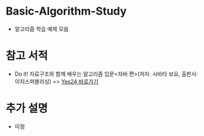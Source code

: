 # Basic-Algorithm-Study
 - 알고리즘 학습 예제 모음

# 참고 서적
 - Do it! 자료구조와 함께 배우는 알고리즘 입문<자바 편>(저자: 시바타 보요, 출판사: 이지스퍼블리싱)
  => <a href="http://www.yes24.com/Product/Goods/60547893?OzSrank=4">Yes24 바로가기</a>
 
# 추가 설명
 - 미정

